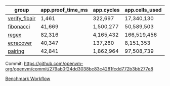 | group | app.proof_time_ms | app.cycles | app.cells_used | leaf.proof_time_ms | leaf.cycles | leaf.cells_used |
| -- | -- | -- | -- | -- | -- | -- |
| [verify_fibair](https://github.com/openvm-org/openvm/blob/benchmark-results/benchmarks-pr/1778/verify_fibair-279ab0f24dd3038bc83c4281fcdd772b3bb277e8.md) | 1,461 |  322,697 |  17,340,130 |- | - | - |
| [fibonacci](https://github.com/openvm-org/openvm/blob/benchmark-results/benchmarks-pr/1778/fibonacci-279ab0f24dd3038bc83c4281fcdd772b3bb277e8.md) | 41,669 |  1,500,277 |  50,589,503 |- | - | - |
| [regex](https://github.com/openvm-org/openvm/blob/benchmark-results/benchmarks-pr/1778/regex-279ab0f24dd3038bc83c4281fcdd772b3bb277e8.md) | 82,316 |  4,165,432 |  166,519,456 |- | - | - |
| [ecrecover](https://github.com/openvm-org/openvm/blob/benchmark-results/benchmarks-pr/1778/ecrecover-279ab0f24dd3038bc83c4281fcdd772b3bb277e8.md) | 40,347 |  137,260 |  8,151,353 |- | - | - |
| [pairing](https://github.com/openvm-org/openvm/blob/benchmark-results/benchmarks-pr/1778/pairing-279ab0f24dd3038bc83c4281fcdd772b3bb277e8.md) | 42,841 |  1,862,964 |  97,508,739 |- | - | - |


Commit: https://github.com/openvm-org/openvm/commit/279ab0f24dd3038bc83c4281fcdd772b3bb277e8

[Benchmark Workflow](https://github.com/openvm-org/openvm/actions/runs/15839992971)
